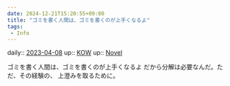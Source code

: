 ```yaml
---
date: 2024-12-21T15:20:55+09:00
title: "ゴミを書く人間は、ゴミを書くのが上手くなるよ"
tags:
 - Info
---
```


daily:: [2023-04-08](/Daily_Note/2023-04-08.md)
up:: [KOW](Bar/Novel/Nacaria/KOW.md)
up:: [Novel](../Bar/Novel/Topics/Novel.md)

ゴミを書く人間は、ゴミを書くのが上手くなるよ
だから分解は必要なんだ。ただ、その経験の、
上澄みを取るために。